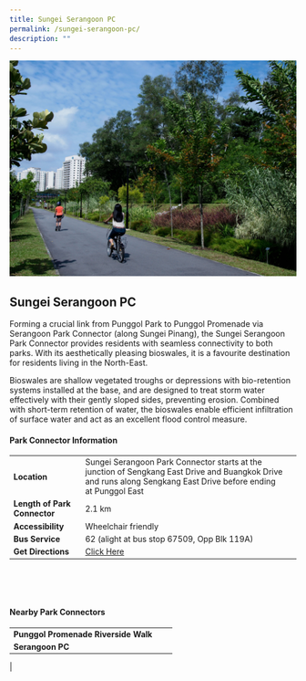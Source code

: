 ```yaml
---
title: Sungei Serangoon PC
permalink: /sungei-serangoon-pc/
description: ""
---
```

![](/images/sspc_1.jpg)

## Sungei Serangoon PC


Forming a crucial link from Punggol Park to Punggol Promenade via Serangoon Park Connector (along Sungei Pinang), the Sungei Serangoon Park Connector provides residents with seamless connectivity to both parks. With its aesthetically pleasing bioswales, it is a favourite destination for residents living in the North-East.

Bioswales are shallow vegetated troughs or depressions with bio-retention systems installed at the base, and are designed to treat storm water effectively with their gently sloped sides, preventing erosion. Combined with short-term retention of water, the bioswales enable efficient infiltration of surface water and act as an excellent flood control measure.



#### Park Connector Information
|  |  |  |
| -------- | -------- | -------- |
| **Location** | Sungei Serangoon Park Connector starts at the junction of Sengkang East Drive and Buangkok Drive and runs along Sengkang East Drive  before ending at Punggol East |  |
| **Length of Park Connector** | 2.1 km   |  |
| **Accessibility** | Wheelchair friendly | |
| **Bus Service** | 62 (alight at bus stop 67509, Opp Blk 119A) | |
| **Get Directions** | [Click Here](http://www.onemap.gov.sg/main/v2/?lat=1.383585&amp;lng=103.9043945) | |

<br>
<br>
<br>	

#### Nearby Park Connectors
|   |  |  |
| -------- | -------- | -------- |
| **Punggol Promenade Riverside Walk** | | |
| **Serangoon PC** | | |
|